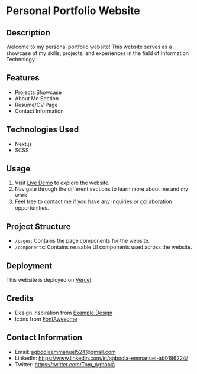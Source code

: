 # Personal Portfolio Website

## Description
Welcome to my personal portfolio website! This website serves as a showcase of my skills, projects, and experiences in the field of Information Technology.

## Features
- Projects Showcase
- About Me Section
- Resume/CV Page
- Contact Information

## Technologies Used
- Next.js
- SCSS

## Usage
1. Visit [Live Demo](https://example.com) to explore the website.
2. Navigate through the different sections to learn more about me and my work.
3. Feel free to contact me if you have any inquiries or collaboration opportunities.

## Project Structure
- `/pages`: Contains the page components for the website.
- `/components`: Contains reusable UI components used across the website.

## Deployment
This website is deployed on [Vercel](https://vercel.com).

## Credits
- Design inspiration from [Example Design](https://example.com)
- Icons from [FontAwesome](https://fontawesome.com)

## Contact Information
- Email: agboolaemmanuel524@gmail.com
- LinkedIn: https://www.linkedin.com/in/agboola-emmanuel-ab0196224/
- Twitter: https://twitter.com/Tom_Agboola
